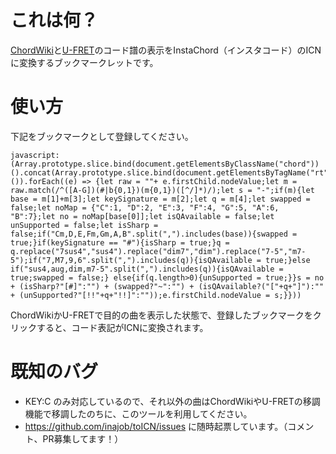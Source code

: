 # これは何？

[ChordWiki](https://ja.chordwiki.org/)と[U-FRET](https://www.ufret.jp/)のコード譜の表示をInstaChord（インスタコード）のICNに変換するブックマークレットです。

# 使い方

下記をブックマークとして登録してください。

```
javascript:(Array.prototype.slice.bind(document.getElementsByClassName("chord"))().concat(Array.prototype.slice.bind(document.getElementsByTagName("rt"))()).forEach((e) => {let raw = ""+ e.firstChild.nodeValue;let m = raw.match(/^([A-G])(#|b{0,1})(m{0,1})([^/]*)/);let s = "-";if(m){let base = m[1]+m[3];let keySignature = m[2];let q = m[4];let swapped = false;let noMap = {"C":1, "D":2, "E":3, "F":4, "G":5, "A":6, "B":7};let no = noMap[base[0]];let isQAvailable = false;let unSupported = false;let isSharp = false;if("Cm,D,E,Fm,Gm,A,B".split(",").includes(base)){swapped = true;}if(keySignature == "#"){isSharp = true;}q = q.replace("7sus4","sus4").replace("dim7","dim").replace("7-5","m7-5");if("7,M7,9,6".split(",").includes(q)){isQAvailable = true;}else if("sus4,aug,dim,m7-5".split(",").includes(q)){isQAvailable = true;swapped = false;} else{if(q.length>0){unSupported = true;}}s = no + (isSharp?"[#]":"") + (swapped?"~":"") + (isQAvailable?("["+q+"]"):"" + (unSupported?"[!!"+q+"!!]":""));e.firstChild.nodeValue = s;}}))
```

ChordWikiかU-FRETで目的の曲を表示した状態で、登録したブックマークをクリックすると、コード表記がICNに変換されます。

# 既知のバグ

- KEY:C のみ対応しているので、それ以外の曲はChordWikiやU-FRETの移調機能で移調したのちに、このツールを利用してください。
- https://github.com/inajob/toICN/issues に随時起票しています。（コメント、PR募集してます！）

